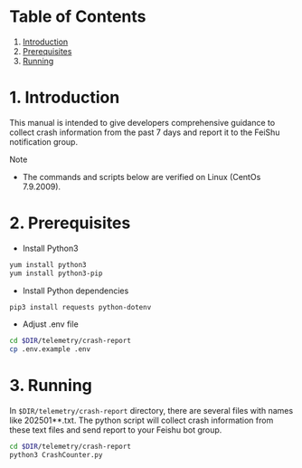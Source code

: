 # Table of Contents

1. [Introduction](#1-introduction)
1. [Prerequisites](#2-prerequisites)
1. [Running](#3-running)

# 1. Introduction

This manual is intended to give developers comprehensive guidance to collect crash information from the past 7 days and report it to the FeiShu notification group.

> [!NOTE]
> - The commands and scripts below are verified on Linux (CentOs 7.9.2009).

# 2. Prerequisites

- Install Python3

```bash
yum install python3
yum install python3-pip
```

- Install Python dependencies

```bash
pip3 install requests python-dotenv
```

- Adjust .env file

```bash
cd $DIR/telemetry/crash-report
cp .env.example .env
```

# 3. Running

In `$DIR/telemetry/crash-report` directory, there are several files with names like 202501**.txt. The python script will collect crash information from these text files and send report to your Feishu bot group.

```bash
cd $DIR/telemetry/crash-report
python3 CrashCounter.py
```
